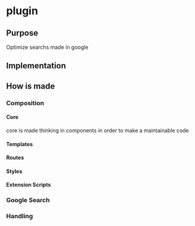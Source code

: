 # plugin
## Purpose
Optimize searchs made in google
## Implementation

## How is made

### Composition

#### Core
core is made thinking in components in order to make a maintainable code
#### Templates

#### Routes

#### Styles

#### Extension Scripts

### Google Search

### Handling


